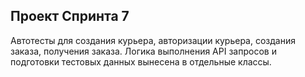 ## Проект Спринта 7

Автотесты для создания курьера, авторизации курьера, создания заказа, получения заказа.
Логика выполнения API запросов и подготовки тестовых данных вынесена в отдельные классы.